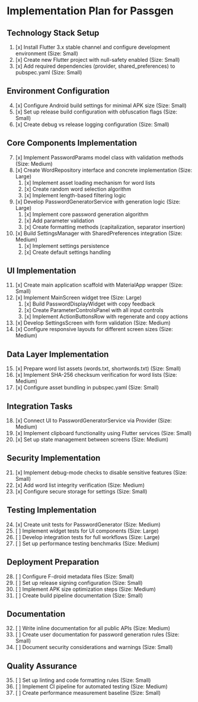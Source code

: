 # Implementation Plan for Passgen

## Technology Stack Setup
1. [x] Install Flutter 3.x stable channel and configure development environment (Size: Small)
2. [x] Create new Flutter project with null-safety enabled (Size: Small)
3. [x] Add required dependencies (provider, shared_preferences) to pubspec.yaml (Size: Small)

## Environment Configuration
4. [x] Configure Android build settings for minimal APK size (Size: Small)
5. [x] Set up release build configuration with obfuscation flags (Size: Small)
6. [x] Create debug vs release logging configuration (Size: Small)

## Core Components Implementation
7. [x] Implement PasswordParams model class with validation methods (Size: Medium)
8. [x] Create WordRepository interface and concrete implementation (Size: Large)
   1. [x] Implement asset loading mechanism for word lists
   2. [x] Create random word selection algorithm
   3. [x] Implement length-based filtering logic
9. [x] Develop PasswordGeneratorService with generation logic (Size: Large)
   1. [x] Implement core password generation algorithm
   2. [x] Add parameter validation
   3. [x] Create formatting methods (capitalization, separator insertion)
10. [x] Build SettingsManager with SharedPreferences integration (Size: Medium)
    1. [x] Implement settings persistence
    2. [x] Create default settings handling

## UI Implementation
11. [x] Create main application scaffold with MaterialApp wrapper (Size: Small)
12. [x] Implement MainScreen widget tree (Size: Large)
    1. [x] Build PasswordDisplayWidget with copy feedback
    2. [x] Create ParameterControlsPanel with all input controls
    3. [x] Implement ActionButtonsRow with regenerate and copy actions
13. [x] Develop SettingsScreen with form validation (Size: Medium)
14. [x] Configure responsive layouts for different screen sizes (Size: Medium)

## Data Layer Implementation
15. [x] Prepare word list assets (words.txt, shortwords.txt) (Size: Small)
16. [x] Implement SHA-256 checksum verification for word lists (Size: Medium)
17. [x] Configure asset bundling in pubspec.yaml (Size: Small)

## Integration Tasks
18. [x] Connect UI to PasswordGeneratorService via Provider (Size: Medium)
19. [x] Implement clipboard functionality using Flutter services (Size: Small)
20. [x] Set up state management between screens (Size: Medium)

## Security Implementation
21. [x] Implement debug-mode checks to disable sensitive features (Size: Small)
22. [x] Add word list integrity verification (Size: Medium)
23. [x] Configure secure storage for settings (Size: Small)

## Testing Implementation
24. [x] Create unit tests for PasswordGenerator (Size: Medium)
25. [ ] Implement widget tests for UI components (Size: Large)
26. [ ] Develop integration tests for full workflows (Size: Large)
27. [ ] Set up performance testing benchmarks (Size: Medium)

## Deployment Preparation
28. [ ] Configure F-droid metadata files (Size: Small)
29. [ ] Set up release signing configuration (Size: Small)
30. [ ] Implement APK size optimization steps (Size: Medium)
31. [ ] Create build pipeline documentation (Size: Small)

## Documentation
32. [ ] Write inline documentation for all public APIs (Size: Medium)
33. [ ] Create user documentation for password generation rules (Size: Small)
34. [ ] Document security considerations and warnings (Size: Small)

## Quality Assurance
35. [ ] Set up linting and code formatting rules (Size: Small)
36. [ ] Implement CI pipeline for automated testing (Size: Medium)
37. [ ] Create performance measurement baseline (Size: Small)
